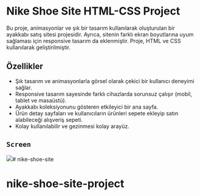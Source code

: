 # Nike Shoe Site HTML-CSS Project

Bu proje, animasyonlar ve şık bir tasarım kullanılarak oluşturulan bir ayakkabı satış sitesi projesidir. Ayrıca, sitenin farklı ekran boyutlarına uyum sağlaması için responsive tasarım da eklenmiştir. Proje, HTML ve CSS kullanılarak geliştirilmiştir.

## Özellikler

- Şık tasarım ve animasyonlarla görsel olarak çekici bir kullanıcı deneyimi sağlar.
- Responsive tasarım sayesinde farklı cihazlarda sorunsuz çalışır (mobil, tablet ve masaüstü).
- Ayakkabı koleksiyonunu gösteren etkileyici bir ana sayfa.
- Ürün detay sayfaları ve kullanıcıların ürünleri sepete ekleyip satın alabileceği alışveriş sepeti.
- Kolay kullanılabilir ve gezinmesi kolay arayüz.


## `Screen`

![](screen.gif)# nike-shoe-site
# nike-shoe-site-project
